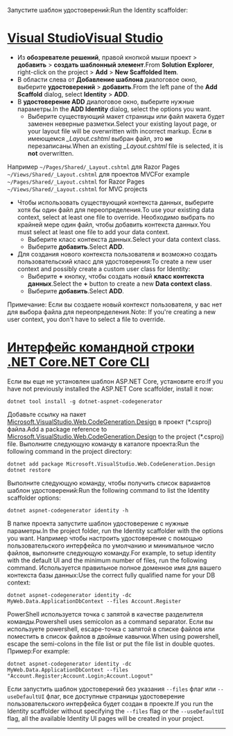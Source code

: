 <span data-ttu-id="6bfbd-101">Запустите шаблон удостоверений:</span><span class="sxs-lookup"><span data-stu-id="6bfbd-101">Run the Identity scaffolder:</span></span>

# <a name="visual-studiotabvisual-studio"></a>[<span data-ttu-id="6bfbd-102">Visual Studio</span><span class="sxs-lookup"><span data-stu-id="6bfbd-102">Visual Studio</span></span>](#tab/visual-studio)

* <span data-ttu-id="6bfbd-103">Из **обозревателе решений**, правой кнопкой мыши проект > **добавить** > **создать шаблонный элемент**.</span><span class="sxs-lookup"><span data-stu-id="6bfbd-103">From **Solution Explorer**, right-click on the project > **Add** > **New Scaffolded Item**.</span></span>
* <span data-ttu-id="6bfbd-104">В области слева от **Добавление шаблона** диалоговое окно, выберите **удостоверений** > **добавить**.</span><span class="sxs-lookup"><span data-stu-id="6bfbd-104">From the left pane of the **Add Scaffold** dialog, select **Identity** > **ADD**.</span></span>
* <span data-ttu-id="6bfbd-105">В **удостоверение ADD** диалоговое окно, выберите нужные параметры.</span><span class="sxs-lookup"><span data-stu-id="6bfbd-105">In the **ADD Identity** dialog, select the options you want.</span></span>
  * <span data-ttu-id="6bfbd-106">Выберите существующий макет страницы или файл макета будет заменен неверные разметки.</span><span class="sxs-lookup"><span data-stu-id="6bfbd-106">Select your existing layout page, or your layout file will be overwritten with incorrect markup.</span></span> <span data-ttu-id="6bfbd-107">Если в имеющемся  *\_Layout.cshtml* выбран файл, это **не** перезаписаны.</span><span class="sxs-lookup"><span data-stu-id="6bfbd-107">When an existing *\_Layout.cshtml* file is selected, it is **not** overwritten.</span></span>

 <span data-ttu-id="6bfbd-108">Например `~/Pages/Shared/_Layout.cshtml` для Razor Pages `~/Views/Shared/_Layout.cshtml` для проектов MVC</span><span class="sxs-lookup"><span data-stu-id="6bfbd-108">For example `~/Pages/Shared/_Layout.cshtml` for Razor Pages `~/Views/Shared/_Layout.cshtml` for MVC projects</span></span>
* <span data-ttu-id="6bfbd-109">Чтобы использовать существующий контекста данных, выберите хотя бы один файл для переопределения.</span><span class="sxs-lookup"><span data-stu-id="6bfbd-109">To use your existing data context, select at least one file to override.</span></span> <span data-ttu-id="6bfbd-110">Необходимо выбрать по крайней мере один файл, чтобы добавить контекста данных.</span><span class="sxs-lookup"><span data-stu-id="6bfbd-110">You must select at least one file to add your data context.</span></span>
  * <span data-ttu-id="6bfbd-111">Выберите класс контекста данных.</span><span class="sxs-lookup"><span data-stu-id="6bfbd-111">Select your data context class.</span></span>
  * <span data-ttu-id="6bfbd-112">Выберите **добавить**.</span><span class="sxs-lookup"><span data-stu-id="6bfbd-112">Select **ADD**.</span></span>
* <span data-ttu-id="6bfbd-113">Для создания нового контекста пользователя и возможно создать пользовательский класс для удостоверения:</span><span class="sxs-lookup"><span data-stu-id="6bfbd-113">To create a new user context and possibly create a custom user class for Identity:</span></span>
  * <span data-ttu-id="6bfbd-114">Выберите **+** кнопку, чтобы создать новый **класс контекста данных**.</span><span class="sxs-lookup"><span data-stu-id="6bfbd-114">Select the **+** button to create a new **Data context class**.</span></span>
  * <span data-ttu-id="6bfbd-115">Выберите **добавить**.</span><span class="sxs-lookup"><span data-stu-id="6bfbd-115">Select **ADD**.</span></span>

<span data-ttu-id="6bfbd-116">Примечание: Если вы создаете новый контекст пользователя, у вас нет для выбора файла для переопределения.</span><span class="sxs-lookup"><span data-stu-id="6bfbd-116">Note: If you're creating a new user context, you don't have to select a file to override.</span></span>

# <a name="net-core-clitabnetcore-cli"></a>[<span data-ttu-id="6bfbd-117">Интерфейс командной строки .NET Core</span><span class="sxs-lookup"><span data-stu-id="6bfbd-117">.NET Core CLI</span></span>](#tab/netcore-cli)

<span data-ttu-id="6bfbd-118">Если вы еще не установлен шаблон ASP.NET Core, установите его:</span><span class="sxs-lookup"><span data-stu-id="6bfbd-118">If you have not previously installed the ASP.NET Core scaffolder, install it now:</span></span>

```cli
dotnet tool install -g dotnet-aspnet-codegenerator
```

<span data-ttu-id="6bfbd-119">Добавьте ссылку на пакет [Microsoft.VisualStudio.Web.CodeGeneration.Design](https://www.nuget.org/packages/Microsoft.VisualStudio.Web.CodeGeneration.Design/) в проект (\*.csproj) файла.</span><span class="sxs-lookup"><span data-stu-id="6bfbd-119">Add a package reference to [Microsoft.VisualStudio.Web.CodeGeneration.Design](https://www.nuget.org/packages/Microsoft.VisualStudio.Web.CodeGeneration.Design/) to the project (\*.csproj) file.</span></span> <span data-ttu-id="6bfbd-120">Выполните следующую команду в каталоге проекта:</span><span class="sxs-lookup"><span data-stu-id="6bfbd-120">Run the following command in the project directory:</span></span>

```cli
dotnet add package Microsoft.VisualStudio.Web.CodeGeneration.Design
dotnet restore
```

<span data-ttu-id="6bfbd-121">Выполните следующую команду, чтобы получить список вариантов шаблон удостоверений:</span><span class="sxs-lookup"><span data-stu-id="6bfbd-121">Run the following command to list the Identity scaffolder options:</span></span>

```cli
dotnet aspnet-codegenerator identity -h
```

<span data-ttu-id="6bfbd-122">В папке проекта запустите шаблон удостоверение с нужные параметры.</span><span class="sxs-lookup"><span data-stu-id="6bfbd-122">In the project folder, run the Identity scaffolder with the options you want.</span></span> <span data-ttu-id="6bfbd-123">Например чтобы настроить удостоверение с помощью пользовательского интерфейса по умолчанию и минимальное число файлов, выполните следующую команду.</span><span class="sxs-lookup"><span data-stu-id="6bfbd-123">For example, to setup identity with the default UI and the minimum number of files, run the following command.</span></span> <span data-ttu-id="6bfbd-124">Используется правильное полное доменное имя для вашего контекста базы данных:</span><span class="sxs-lookup"><span data-stu-id="6bfbd-124">Use the correct fully qualified name for your DB context:</span></span>

```cli
dotnet aspnet-codegenerator identity -dc MyWeb.Data.ApplicationDbContext --files Account.Register
```

<span data-ttu-id="6bfbd-125">PowerShell используется точка с запятой в качестве разделителя команды.</span><span class="sxs-lookup"><span data-stu-id="6bfbd-125">Powershell uses semicolon as a command separator.</span></span> <span data-ttu-id="6bfbd-126">Если вы используете powershell, escape-точка с запятой в списке файлов или поместить в список файлов в двойные кавычки.</span><span class="sxs-lookup"><span data-stu-id="6bfbd-126">When using powershell, escape the semi-colons in the file list or put the file list in double quotes.</span></span> <span data-ttu-id="6bfbd-127">Пример:</span><span class="sxs-lookup"><span data-stu-id="6bfbd-127">For example:</span></span>

```cli
dotnet aspnet-codegenerator identity -dc MyWeb.Data.ApplicationDbContext --files "Account.Register;Account.Login;Account.Logout"
```

<span data-ttu-id="6bfbd-128">Если запустить шаблон удостоверений без указания `--files` флаг или `--useDefaultUI` флаг, все доступные страницы удостоверение пользовательского интерфейса будет создан в проекте.</span><span class="sxs-lookup"><span data-stu-id="6bfbd-128">If you run the Identity scaffolder without specifying the `--files` flag or the `--useDefaultUI` flag, all the available Identity UI pages will be created in your project.</span></span>

-------------
